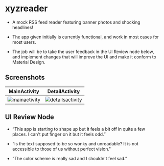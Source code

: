 # xyzreader

* A mock RSS feed reader featuring banner photos and shocking headlines!

* The app given initially is currently functional, and work in most cases for most users.

* The job will be to take the user feedback in the UI Review node below, and implement changes that will improve the UI and make it conform to Material Design.


## Screenshots

| MainActivity  | DetailActivity |
| ------------- | ------------- |
| ![mainactivity](http://i.imgur.com/ijEmTsh.gifv)  | ![detailsactivity](http://i.imgur.com/vTI7v9Z.gifv)  |

## UI Review Node

* “This app is starting to shape up but it feels a bit off in quite a few places. I can't put finger on it but it feels odd.”

* “Is the text supposed to be so wonky and unreadable? It is not accessible to those of us without perfect vision."

* “The color scheme is really sad and I shouldn't feel sad.”

